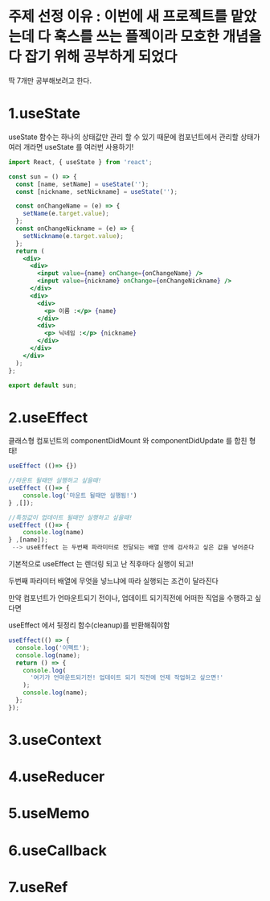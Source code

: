 # 주제 선정 이유 : 이번에 새 프로젝트를 맡았는데 다 훅스를 쓰는 플젝이라 모호한 개념을 다 잡기 위해 공부하게 되었다

딱 7개만 공부해보려고 한다.

# 1.useState

useState 함수는 하나의 상태값만 관리 할 수 있기 때문에 컴포넌트에서 관리할 상태가 여러 개라면 useState 를 여러번 사용하기!

```jsx
import React, { useState } from 'react';

const sun = () => {
  const [name, setName] = useState('');
  const [nickname, setNickname] = useState('');

  const onChangeName = (e) => {
    setName(e.target.value);
  };
  const onChangeNickname = (e) => {
    setNickname(e.target.value);
  };
  return (
    <div>
      <div>
        <input value={name} onChange={onChangeName} />
        <input value={nickname} onChange={onChangeNickname} />
      </div>
      <div>
        <div>
          <p> 이름 :</p> {name}
        </div>
        <div>
          <p> 닉네임 :</p> {nickname}
        </div>
      </div>
    </div>
  );
};

export default sun;
```

# 2.useEffect

클래스형 컴포넌트의 componentDidMount 와 componentDidUpdate 를 합친 형태!

```jsx
useEffect (()=> {})

//마운트 될때만 실행하고 싶을때!
useEffect (()=> {
	console.log('마운트 될때만 실행됨!')
} ,[]);

//특정값이 업데이트 될때만 실행하고 싶을때!
useEffect (()=> {
	console.log(name)
} ,[name]);
 --> useEffect 는 두번째 파라미터로 전달되는 배열 안에 검사하고 싶은 값을 넣어준다
```

기본적으로 useEffect 는 렌더링 되고 난 직후마다 실행이 되고!

두번째 파라미터 배열에 무엇을 넣느냐에 따라 실행되는 조건이 달라진다

만약 컴포넌트가 언마운트되기 전이나, 업데이트 되기직전에 어떠한 직업을 수행하고 싶다면

useEffect 에서 뒷정리 함수(cleanup)를 반환해줘야함

```jsx
useEffect(() => {
  console.log('이펙트');
  console.log(name);
  return () => {
    console.log(
      '여기가 언마운트되기전! 업데이트 되기 직전에 언제 작업하고 싶으면!'
    );
    console.log(name);
  };
});
```

# 3.useContext

# 4.useReducer

# 5.useMemo

# 6.useCallback

# 7.useRef
